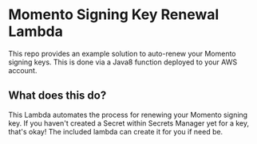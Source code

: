 # Momento Signing Key Renewal Lambda
This repo provides an example solution to auto-renew your Momento signing keys. This is done via a Java8 function deployed to your AWS account.

## What does this do?
This Lambda automates the process for renewing your Momento signing key. If you haven't created a Secret within Secrets Manager yet for a key, that's okay! The included lambda can create it for you if need be.



